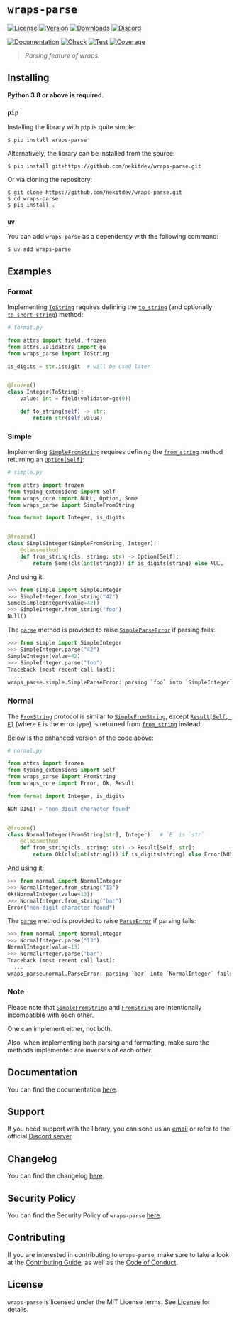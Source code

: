 # `wraps-parse`

[![License][License Badge]][License]
[![Version][Version Badge]][Package]
[![Downloads][Downloads Badge]][Package]
[![Discord][Discord Badge]][Discord]

[![Documentation][Documentation Badge]][Documentation]
[![Check][Check Badge]][Actions]
[![Test][Test Badge]][Actions]
[![Coverage][Coverage Badge]][Coverage]

> *Parsing feature of wraps.*

## Installing

**Python 3.8 or above is required.**

### `pip`

Installing the library with `pip` is quite simple:

```console
$ pip install wraps-parse
```

Alternatively, the library can be installed from the source:

```console
$ pip install git+https://github.com/nekitdev/wraps-parse.git
```

Or via cloning the repository:

```console
$ git clone https://github.com/nekitdev/wraps-parse.git
$ cd wraps-parse
$ pip install .
```

### `uv`

You can add `wraps-parse` as a dependency with the following command:

```console
$ uv add wraps-parse
```

## Examples

### Format

Implementing [`ToString`][wraps_parse.format.ToString] requires defining
the [`to_string`][wraps_parse.format.ToString.to_string]
(and optionally [`to_short_string`][wraps_parse.format.ToString.to_short_string]) method:

```python
# format.py

from attrs import field, frozen
from attrs.validators import ge
from wraps_parse import ToString

is_digits = str.isdigit  # will be used later


@frozen()
class Integer(ToString):
    value: int = field(validator=ge(0))

    def to_string(self) -> str:
        return str(self.value)
```

### Simple

Implementing [`SimpleFromString`][wraps_parse.simple.SimpleFromString] requires defining
the [`from_string`][wraps_parse.simple.SimpleFromString.from_string] method returning an
[`Option[Self]`][wraps_core.option.Option]:

```python
# simple.py

from attrs import frozen
from typing_extensions import Self
from wraps_core import NULL, Option, Some
from wraps_parse import SimpleFromString

from format import Integer, is_digits


@frozen()
class SimpleInteger(SimpleFromString, Integer):
    @classmethod
    def from_string(cls, string: str) -> Option[Self]:
        return Some(cls(int(string))) if is_digits(string) else NULL
```

And using it:

```python
>>> from simple import SimpleInteger
>>> SimpleInteger.from_string("42")
Some(SimpleInteger(value=42))
>>> SimpleInteger.from_string("foo")
Null()
```

The [`parse`][wraps_parse.simple.SimpleFromString.parse] method is provided to raise
[`SimpleParseError`][wraps_parse.simple.SimpleParseError] if parsing fails:

```python
>>> from simple import SimpleInteger
>>> SimpleInteger.parse("42")
SimpleInteger(value=42)
>>> SimpleInteger.parse("foo")
Traceback (most recent call last):
  ...
wraps_parse.simple.SimpleParseError: parsing `foo` into `SimpleInteger` failed
```

### Normal

The [`FromString`][wraps_parse.normal.FromString] protocol is similar to
[`SimpleFromString`][wraps_parse.simple.SimpleFromString], except
[`Result[Self, E]`][wraps_core.result.Result] (where `E` is the error type)
is returned from [`from_string`][wraps_parse.normal.FromString.from_string] instead.

Below is the enhanced version of the code above:

```python
# normal.py

from attrs import frozen
from typing_extensions import Self
from wraps_parse import FromString
from wraps_core import Error, Ok, Result

from format import Integer, is_digits

NON_DIGIT = "non-digit character found"


@frozen()
class NormalInteger(FromString[str], Integer):  # `E` is `str`
    @classmethod
    def from_string(cls, string: str) -> Result[Self, str]:
        return Ok(cls(int(string))) if is_digits(string) else Error(NON_DIGIT)
```

And using it:

```python
>>> from normal import NormalInteger
>>> NormalInteger.from_string("13")
Ok(NormalInteger(value=13))
>>> NormalInteger.from_string("bar")
Error("non-digit character found")
```

The [`parse`][wraps_parse.normal.FromString.parse] method is provided to raise
[`ParseError`][wraps_parse.normal.ParseError] if parsing fails:

```python
>>> from normal import NormalInteger
>>> NormalInteger.parse("13")
NormalInteger(value=13)
>>> NormalInteger.parse("bar")
Traceback (most recent call last):
  ...
wraps_parse.normal.ParseError: parsing `bar` into `NormalInteger` failed (non-digit character found)
```

### Note

Please note that [`SimpleFromString`][wraps_parse.simple.SimpleFromString] and
[`FromString`][wraps_parse.normal.FromString] are intentionally incompatible with each other.

One can implement either, not both.

Also, when implementing both parsing and formatting, make sure the methods implemented are
inverses of each other.

## Documentation

You can find the documentation [here][Documentation].

## Support

If you need support with the library, you can send us an [email][Email]
or refer to the official [Discord server][Discord].

## Changelog

You can find the changelog [here][Changelog].

## Security Policy

You can find the Security Policy of `wraps-parse` [here][Security].

## Contributing

If you are interested in contributing to `wraps-parse`, make sure to take a look at the
[Contributing Guide][Contributing Guide], as well as the [Code of Conduct][Code of Conduct].

## License

`wraps-parse` is licensed under the MIT License terms. See [License][License] for details.

[Email]: mailto:support@nekit.dev

[Discord]: https://nekit.dev/chat

[Actions]: https://github.com/nekitdev/wraps-parse/actions

[Changelog]: https://github.com/nekitdev/wraps-parse/blob/main/CHANGELOG.md
[Code of Conduct]: https://github.com/nekitdev/wraps-parse/blob/main/CODE_OF_CONDUCT.md
[Contributing Guide]: https://github.com/nekitdev/wraps-parse/blob/main/CONTRIBUTING.md
[Security]: https://github.com/nekitdev/wraps-parse/blob/main/SECURITY.md

[License]: https://github.com/nekitdev/wraps-parse/blob/main/LICENSE

[Package]: https://pypi.org/project/wraps-parse
[Coverage]: https://codecov.io/gh/nekitdev/wraps-parse
[Documentation]: https://nekitdev.github.io/wraps-parse

[Discord Badge]: https://img.shields.io/discord/728012506899021874
[License Badge]: https://img.shields.io/pypi/l/wraps-parse
[Version Badge]: https://img.shields.io/pypi/v/wraps-parse
[Downloads Badge]: https://img.shields.io/pypi/dm/wraps-parse

[Documentation Badge]: https://github.com/nekitdev/wraps-parse/workflows/docs/badge.svg
[Check Badge]: https://github.com/nekitdev/wraps-parse/workflows/check/badge.svg
[Test Badge]: https://github.com/nekitdev/wraps-parse/workflows/test/badge.svg
[Coverage Badge]: https://codecov.io/gh/nekitdev/wraps-parse/branch/main/graph/badge.svg

[wraps_core.option.Option]: https://nekitdev.github.io/wraps-core/reference/option#wraps_core.option.Option
[wraps_core.result.Result]: https://nekitdev.github.io/wraps-core/reference/result#wraps_core.result.Result

[wraps_parse.simple.SimpleFromString]: https://nekitdev.github.io/wraps-parse/reference/simple#wraps_parse.simple.SimpleFromString
[wraps_parse.simple.SimpleParseError]: https://nekitdev.github.io/wraps-parse/reference/simple#wraps_parse.simple.SimpleParseError
[wraps_parse.simple.SimpleFromString.from_string]: https://nekitdev.github.io/wraps-parse/reference/simple#wraps_parse.simple.SimpleFromString.from_string
[wraps_parse.simple.SimpleFromString.parse]: https://nekitdev.github.io/wraps-parse/reference/simple#wraps_parse.simple.SimpleFromString.parse

[wraps_parse.normal.FromString]: https://nekitdev.github.io/wraps-parse/reference/normal#wraps_parse.normal.FromString
[wraps_parse.normal.ParseError]: https://nekitdev.github.io/wraps-parse/reference/normal#wraps_parse.normal.ParseError
[wraps_parse.normal.FromString.from_string]: https://nekitdev.github.io/wraps-parse/reference/normal#wraps_parse.normal.FromString.from_string
[wraps_parse.normal.FromString.parse]: https://nekitdev.github.io/wraps-parse/reference/normal#wraps_parse.normal.FromString.parse

[wraps_parse.format.ToString]: https://nekitdev.github.io/wraps-parse/reference/format#wraps_parse.format.ToString
[wraps_parse.format.ToString.to_string]: https://nekitdev.github.io/wraps-parse/reference/format#wraps_parse.format.ToString.to_string
[wraps_parse.format.ToString.to_short_string]: https://nekitdev.github.io/wraps-parse/reference/format#wraps_parse.format.ToString.to_short_string
